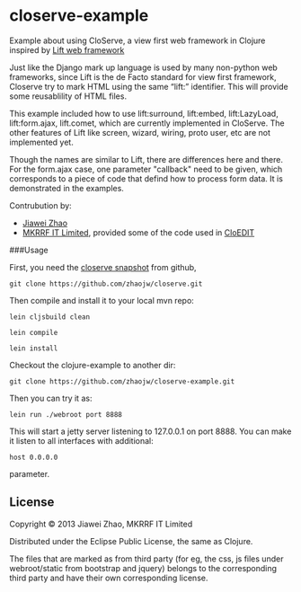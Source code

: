 closerve-example
================

Example about using CloServe, a view first web framework in Clojure inspired by
[Lift web framework](http://liftweb.net)

Just like the Django mark up language is used by many non-python web frameworks, 
since Lift is the de Facto standard for view first framework, Closerve try to mark
HTML using the same “lift:” identifier. This will provide some reusablility of HTML files. 

This example included how to use lift:surround, lift:embed, lift:LazyLoad, lift:form.ajax, lift.comet,
which are currently implemented in CloServe. The other features of Lift like screen, wizard, wiring, 
proto user, etc are not implemented yet.

Though the names are similar to Lift, there are differences here and there. For the form.ajax
case, one parameter "callback" need to be given, which corresponds to a piece of code that defind
how to process form data. It is demonstrated in the examples.

Contrubution by:

- [Jiawei Zhao](https://github.com/zhaojw)
- [MKRRF IT Limited](http://www.mkrrf-it.com), provided some of the code used in [CloEDIT](http://www.mkrrf-it.com/cloedit/)

###Usage

First, you need the [closerve snapshot](https://github.com/zhaojw/closerve) from github,

```
git clone https://github.com/zhaojw/closerve.git
```

Then compile and install it to your local mvn repo:

```lein cljsbuild clean```

```lein compile```

```lein install```

Checkout the clojure-example to another dir:


```
git clone https://github.com/zhaojw/closerve-example.git
```

Then you can try it as:

```
lein run ./webroot port 8888
```

This will start a jetty server listening to 127.0.0.1 on port 8888. You can make it listen
to all interfaces with additional:

```
host 0.0.0.0
```

parameter.

## License

Copyright © 2013 Jiawei Zhao, MKRRF IT Limited

Distributed under the Eclipse Public License, the same as Clojure.

The files that are marked as from third party (for eg, the css, js files under webroot/static from bootstrap
and jquery) belongs to the corresponding third party and have their own corresponding license.

